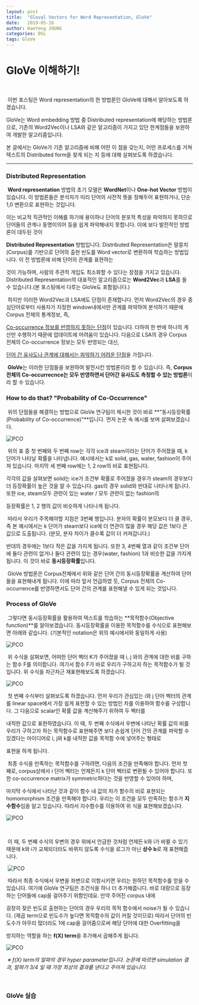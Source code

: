 ```yaml
---
layout: post
title:  "Gloval Vectors for Word Representation, GloVe"
date:   2019-05-16
author: HaeYong JOUNG
categories: DSL
tags: GloVe
---
```


GloVe 이해하기!
===============

​	

​	이번 포스팅은 Word representation의 한 방법론인 GloVe에 대해서 알아보도록 하겠습니다. 

GloVe는 Word embedding 방법 중 Distributed representation에 해당하는 방법론으로, 기존의 Word2Vec이나 LSA와 같은 알고리즘이 가지고 있던 한계점들을 보완하여 개발한 알고리즘입니다.

본 글에서는 GloVe가 기존 알고리즘에 비해 어떤 이 점을 갖는지, 어떤 프로세스를 거쳐 텍스트의 Distributed form을 찾게 되는 지 등에 대해 살펴보도록 하겠습니다. 



***



### Distributed Representation

​	**Word representation** 방법의 초기 모델은 **WordNet**이나 **One-hot Vector** 방법이 있습니다. 이 방법론들은 분석자가 미리 단어의 사전적 뜻을 정해두어 표현하거나, 단순 1,0 변환으로 표현하는 것입니다.

이는 비교적 직관적인 이해를 하기에 용이하나 단어의 분포적 특성을 파악하지 못하므로 단어들의 관계나 동명이의어 등을 쉽게 파악해내지 못합니다. 이에 보다 발전적인 방법론이 대두된 것이 

**Distributed Representation** 방법입니다. Distributed Representation은 말뭉치(Corpus)를 기반으로 단어의 출현 빈도를 Word vector로 변환하여 학습하는 방법입니다. 이 전 방법론에 비해 단어의 관계를 표현하는

것이 가능하며, 사람의 주관적 개입도 최소화할 수 있다는 장점을 가지고 있습니다. Distributed Representation의 대표적인 알고리즘으로는 **Word2Vec**과 **LSA**를 들 수 있습니다.(본 포스팅에서 다루는 GloVe도 포함됩니다.)

​	하지만 이러한 Word2Vec과 LSA에도 단점이 존재합니다. 먼저 Word2Vec의 경우 중심단어로부터 사용자가 지정한 window내에서만 관계를 파악하여 분석하기 때문에 Corpus 전체의 통계정보, 즉, 

<u>Co-occurrence 정보를 반영하지 못하는 단점</u>이 있습니다. 더하여 한 번에 하나의 계산만 수행하기 때문에 업데이트에 어려움이 있습니다. 다음으로 LSA의 경우 Corpus 전체의 Co-occurrence 정보는 모두 반영되는 대신, 

<u>단어 간 유사도나 관계에 대해서는 파악하기 어려운 단점</u>을 가집니다. 

​	**GloVe**는 이러한 단점들을 보완하여 발전시킨 방법론이라 할 수 있습니다. 즉, **Corpus 전체의 Co-occurrecnce는 모두 반영하면서 단어간 유사도도 측정할 수 있는 방법론**이라 할 수 있습니다.



### How to do that?  "Probability of Co-Occurrence"

​	위의 단점들을 해결하는 방법으로 GloVe 연구팀이 제시한 것이 바로 **"동시등장확률(Probability of Co-occurrence)"**입니다. 먼저 논문 속 예시를 보며 살펴보겠습니다. 

![PCO](/C:/Users/letsd/Desktop/Glove.png)

​	위의 표 중 첫 번째와 두 번째 row는 각각 ice과 steam이라는 단어가 주어졌을 때, k 단어가 나타날 확률을 나타냅니다. 예시에서는 k로 solid, gas, water, fashion이 주어져 있습니다. 마지막 세 번째 row에는 1, 2 row의 비로 표현됩니다.

각각의 값을 살펴보면 solid는 ice가 조건부 확률로 주어졌을 경우가 steam의 경우보다 더 등장확률이 높은 것을 알 수 있습니다. gas의 경우 solid와 반대로 나타나게 됩니다. 또한 ice, steam모두 관련이 있는 water / 모두 관련이 없는 fashion의

등장확률은 1, 2 행의 값이 비슷하게 나타나게 됩니다. 

​	따라서 우리가 주목해야할 지점은 3번째 행입니다. 분자의 확률이 분모보다 더 클 경우, 즉 본 예시에서는 k 단어가 steam보다 ice에 더 연관이 많을 경우 해당 값은 1보다 큰 값으로 도출됩니다. (분모, 분자 차이가 클수록 값이 더 커져갑니다.)

반대의 경우에는 1보다 작은 값을 가지게 됩니다. 또한 3, 4번째 열과 같이 조건부 단어에 둘다 관련이 없거나 둘다 관련이 있는 경우(water, fashion) 1과 비슷한 값을 가지게 됩니다. 이 것이 바로 **동시등장확률**입니다.

​	GloVe 방법론은 Corpus전체에서 위와 같은 단어 간의 동시등장확률을 계산하여 단어들을 표현해내게 됩니다. 이에 따라 앞서 언급하였 듯, Corpus 전체의 Co-occurrence를 반영하면서도 단어 간의 관계를 표현해낼 수 있게 되는 것입니다.



### Process of GloVe

​	그렇다면 동시등장확률을 활용하여 텍스트를 학습하는 **목적함수(Objective function)**를 알아보겠습니다. 동시등장확률을 이용한 목적함수를 수식으로 표현해보면 아래와 같습니다. (기본적인 notation은 위의 예시에서와 동일하게 사용)

![PCO](/C:/Users/letsd/Desktop/glove2.png)

​	위 수식을 살펴보면, 어떠한 단어 벡터 K가 주어졌을 때 i, j 와의 관계에 대한 비를 구하는 함수 F를 의미합니다. 여기서 함수 F가 바로 우리가 구하고자 하는 목적함수가 될 것입니다. 위 수식을 차근차근 재표현해보도록 하겠습니다.



![PCO](/C:/Users/letsd/Desktop/glove3.png)

​	첫 번째 수식부터 살펴보도록 하겠습니다. 먼저 우리가 관심있는 i와 j 단어 벡터의 관계를 linear space에서 가장 쉽게 표현할 수 있는 방법인 차를 이용하여 함수를 구성합니다. 그 다음으로 scalar인 확률 값을 계산해주기 위하여 두 벡터를

내적한 값으로 표현하였습니다. 이 때, 두 번째 수식에서 우변에 나타난 확률 값의 비를 우리가 구하고자 하는 목적함수로 표현해주면 보다 손쉽게 단어 간의 관계를 파악할 수 있겠다는 아이디어로 i, j와 k를 내적한 값을 목적함 수에 넣어주는 형태로

표현을 하게 됩니다. 

​	최종 수식을 만족하는 목적함수를 구하려면, 다음의 조건을 만족해야 합니다. 먼저 첫 째로, corpus상에서 i 단어 벡터는 언제든지 k 단어 벡터로 변환될 수 있어야 합니다. 또한 co-occurrence matrix가 symmetric하다는 것을 반영할 수 있어야 하며, 

마지막 수식에서 나타난 것과 같이 함수 내 값의 차가 함수의 비로 표현되는 homomorphism 조건을 만족해야 합니다. 우리는 이 조건을 모두 만족하는 함수가 **지수함수**임을 알고 있습니다. 따라서 지수함수를 이용하여 위 식을 표현해보겠습니다.

![PCO](/C:/Users/letsd/Desktop/glove4.png)

​	

​	이 때, 두 번째 수식의 우변의 경우 위에서 언급한 것처럼 언제든 k와 i가 바뀔 수 있기 때문에 k와 i가 교체되더라도 바뀌지 않도록 수식을 로그가 아닌 **상수 b**로 재 표현해줍니다. 

​	         																			 ![PCO](/C:/Users/letsd/Desktop/glove5.png)



​	따라서 최종 수식에서 우변을 좌변으로 이항시키면 우리는 원하던 목적함수를 얻을 수 있습니다. 여기에 GloVe 연구팀은 조건식을 하나 더 추가해줍니다. 바로 대량으로 등장하는 단어들에 cap을 걸어주기 위함인데요. 만약 주어진 corpus 내에 

굉장히 잦은 빈도로 출현하는 단어의 경우 우리의 목적 함수에서 noise가 될 수 있습니다. (제곱 term으로 빈도수가 높다면 목적함수의 값이 커질 것이므로) 따라서 단어의 빈도수가 아무리 많더라도 1에 cap을 걸어줌으로써 해당 단어에 대한 Overfitting을 

방지하는 역할을 하는 **f(X) term**을 추가해서 곱해주게 됩니다. 

![PCO](/C:/Users/letsd/Desktop/glove6.png)

​		*※ f(X) term의 알파의 경우 hyper parameter입니다. 논문에 따르면 simulation 결과, 알파가 3/4 일 때 가장 최상의 결과를 낸다고 주어져 있습니다.*



​		 

 ### GloVe 실습









​	































